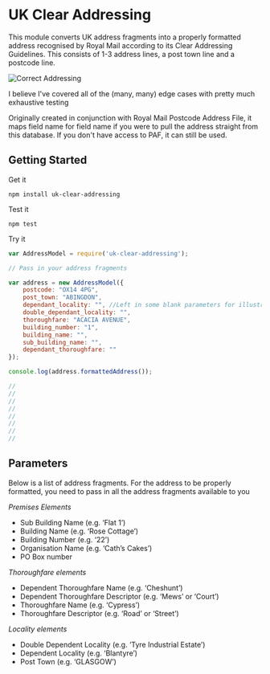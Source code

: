 # UK Clear Addressing

This module converts UK address fragments into a properly formatted address recognised by Royal Mail according to its Clear Addressing Guidelines. This consists of 1-3 address lines, a post town line and a postcode line.

![Correct Addressing](https://raw.github.com/cblanc/uk-clear-addressing/master/misc/correct_address.gif)

I believe I've covered all of the (many, many) edge cases with pretty much exhaustive testing

Originally created in conjunction with Royal Mail Postcode Address File, it maps field name for field name if you were to pull the address straight from this database. If you don't have access to PAF, it can still be used.


## Getting Started

Get it

`npm install uk-clear-addressing`

Test it

`npm test`

Try it

```javascript
var AddressModel = require('uk-clear-addressing');

// Pass in your address fragments

var address = new AddressModel({
	postcode: "OX14 4PG",
	post_town: "ABINGDON",
	dependant_locality: "", //Left in some blank parameters for illustrative purposes
	double_dependant_locality: "",
	thoroughfare: "ACACIA AVENUE",
	building_number: "1",
	building_name: "",
	sub_building_name: "",
	dependant_thoroughfare: ""
});

console.log(address.formattedAddress());

//
//
//
//
//
//
//
//

```
## Parameters

Below is a list of address fragments. For the address to be properly formatted, you need to pass in all the address fragments available to you

_Premises Elements_

- Sub Building Name (e.g. ‘Flat 1’) 
- Building Name (e.g. ‘Rose Cottage’)
- Building Number (e.g. ‘22’)
- Organisation Name (e.g. ‘Cath’s Cakes’)
- PO Box number

_Thoroughfare elements_

- Dependent Thoroughfare Name (e.g. ‘Cheshunt’)
- Dependent Thoroughfare Descriptor (e.g. ‘Mews’ or ‘Court’)
- Thoroughfare Name (e.g. ‘Cypress’)
- Thoroughfare Descriptor (e.g. ‘Road’ or ‘Street’)

_Locality elements_

- Double Dependent Locality (e.g. ‘Tyre Industrial Estate’)
- Dependent Locality (e.g. ‘Blantyre’)
- Post Town (e.g. ‘GLASGOW’)